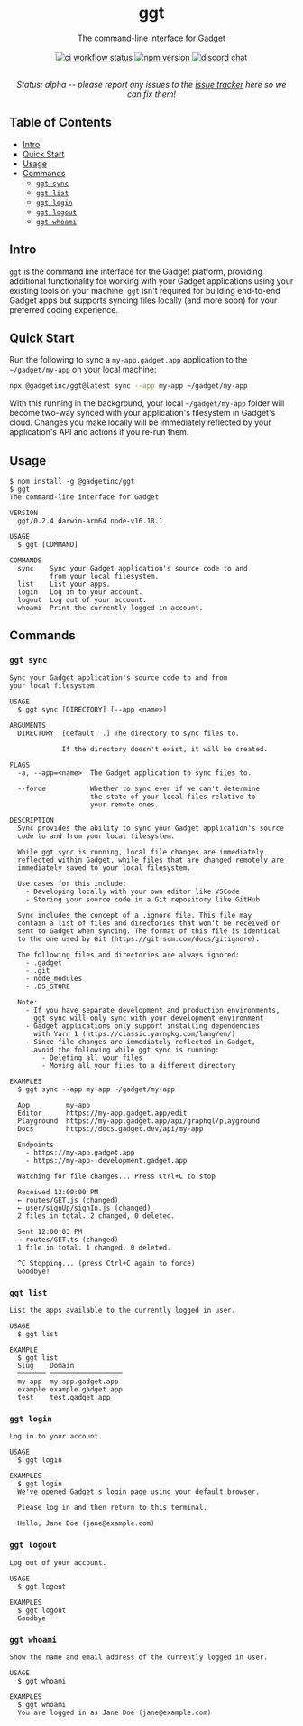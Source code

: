 <div align="center">
  <h1>ggt</h1>
  The command-line interface for <a href="https://gadget.dev">Gadget</a>

<br>
<br>

<a href="https://github.com/gadget-inc/ggt/actions/workflows/ci.yml?query=branch%3Amain">
  <img alt="ci workflow status" src="https://img.shields.io/github/actions/workflow/status/gadget-inc/ggt/ci.yml?branch=main&label=ci">
</a>
<a href="https://www.npmjs.com/package/@gadgetinc/ggt">
  <img alt="npm version" src="https://img.shields.io/npm/v/@gadgetinc/ggt">
</a>
<a href="https://discord.gg/nAfNKMdwKh">
  <img alt="discord chat" src="https://img.shields.io/discord/836317518595096598">
</a>

<br>
<br>

<i>Status: alpha -- please report any issues to the [issue tracker](https://github.com/gadget-inc/ggt/issues?q=is%3Aissue+is%3Aopen) here so we can fix them!</i>

</div>

## Table of Contents

- [Intro](#intro)
- [Quick Start](#quick-start)
- [Usage](#usage)
- [Commands](#commands)
  - [`ggt sync`](#ggt-sync)
  - [`ggt list`](#ggt-list)
  - [`ggt login`](#ggt-login)
  - [`ggt logout`](#ggt-logout)
  - [`ggt whoami`](#ggt-whoami)

## Intro

`ggt` is the command line interface for the Gadget platform, providing additional functionality for working with your Gadget applications using your existing tools on your machine. `ggt` isn't required for building end-to-end Gadget apps but supports syncing files locally (and more soon) for your preferred coding experience.

## Quick Start

Run the following to sync a `my-app.gadget.app` application to the `~/gadget/my-app` on your local machine:

```sh
npx @gadgetinc/ggt@latest sync --app my-app ~/gadget/my-app
```

With this running in the background, your local `~/gadget/my-app` folder will become two-way synced with your application's filesystem in Gadget's cloud. Changes you make locally will be immediately reflected by your application's API and actions if you re-run them.

## Usage

```sh-session
$ npm install -g @gadgetinc/ggt
$ ggt
The command-line interface for Gadget

VERSION
  ggt/0.2.4 darwin-arm64 node-v16.18.1

USAGE
  $ ggt [COMMAND]

COMMANDS
  sync    Sync your Gadget application's source code to and
          from your local filesystem.
  list    List your apps.
  login   Log in to your account.
  logout  Log out of your account.
  whoami  Print the currently logged in account.
```

## Commands

### `ggt sync`

    Sync your Gadget application's source code to and from
    your local filesystem.

    USAGE
      $ ggt sync [DIRECTORY] [--app <name>]

    ARGUMENTS
      DIRECTORY  [default: .] The directory to sync files to.

                 If the directory doesn't exist, it will be created.

    FLAGS
      -a, --app=<name>  The Gadget application to sync files to.

      --force           Whether to sync even if we can't determine
                        the state of your local files relative to
                        your remote ones.

    DESCRIPTION
      Sync provides the ability to sync your Gadget application's source
      code to and from your local filesystem.

      While ggt sync is running, local file changes are immediately
      reflected within Gadget, while files that are changed remotely are
      immediately saved to your local filesystem.

      Use cases for this include:
        - Developing locally with your own editor like VSCode
        - Storing your source code in a Git repository like GitHub

      Sync includes the concept of a .ignore file. This file may
      contain a list of files and directories that won't be received or
      sent to Gadget when syncing. The format of this file is identical
      to the one used by Git (https://git-scm.com/docs/gitignore).

      The following files and directories are always ignored:
        - .gadget
        - .git
        - node_modules
        - .DS_STORE

      Note:
        - If you have separate development and production environments,
          ggt sync will only sync with your development environment
        - Gadget applications only support installing dependencies
          with Yarn 1 (https://classic.yarnpkg.com/lang/en/)
        - Since file changes are immediately reflected in Gadget,
          avoid the following while ggt sync is running:
            - Deleting all your files
            - Moving all your files to a different directory

    EXAMPLES
      $ ggt sync --app my-app ~/gadget/my-app

      App         my-app
      Editor      https://my-app.gadget.app/edit
      Playground  https://my-app.gadget.app/api/graphql/playground
      Docs        https://docs.gadget.dev/api/my-app

      Endpoints
        - https://my-app.gadget.app
        - https://my-app--development.gadget.app

      Watching for file changes... Press Ctrl+C to stop

      Received 12:00:00 PM
      ← routes/GET.js (changed)
      ← user/signUp/signIn.js (changed)
      2 files in total. 2 changed, 0 deleted.

      Sent 12:00:03 PM
      → routes/GET.ts (changed)
      1 file in total. 1 changed, 0 deleted.

      ^C Stopping... (press Ctrl+C again to force)
      Goodbye!

### `ggt list`

    List the apps available to the currently logged in user.

    USAGE
      $ ggt list

    EXAMPLE
      $ ggt list
      Slug    Domain
      ─────── ──────────────────
      my-app  my-app.gadget.app
      example example.gadget.app
      test    test.gadget.app

### `ggt login`

    Log in to your account.

    USAGE
      $ ggt login

    EXAMPLES
      $ ggt login
      We've opened Gadget's login page using your default browser.

      Please log in and then return to this terminal.

      Hello, Jane Doe (jane@example.com)

### `ggt logout`

    Log out of your account.

    USAGE
      $ ggt logout

    EXAMPLES
      $ ggt logout
      Goodbye

### `ggt whoami`

    Show the name and email address of the currently logged in user.

    USAGE
      $ ggt whoami

    EXAMPLES
      $ ggt whoami
      You are logged in as Jane Doe (jane@example.com)

